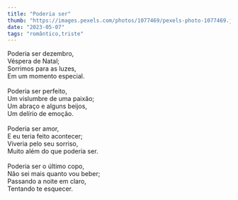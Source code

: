 ```yaml
---
title: "Poderia ser"
thumb: "https://images.pexels.com/photos/1077469/pexels-photo-1077469.jpeg"
date: "2023-05-07"
tags: "romântico,triste"
---
```

Poderia ser dezembro,  
Véspera de Natal;  
Sorrimos para as luzes,  
Em um momento especial.  
<br />
Poderia ser perfeito,  
Um vislumbre de uma paixão;  
Um abraço e alguns beijos,  
Um delírio de emoção.  
<br />
Poderia ser amor,  
E eu teria feito acontecer;  
Viveria pelo seu sorriso,  
Muito além do que poderia ser.  
<br />
Poderia ser o último copo,  
Não sei mais quanto vou beber;  
Passando a noite em claro,  
Tentando te esquecer.  
